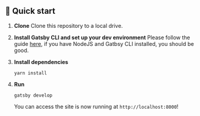## 🚀 Quick start

1.  **Clone**
    Clone this repository to a local drive.

1.  **Install Gatsby CLI and set up your dev environment**
    Please follow the guide [here](https://www.gatsbyjs.org/tutorial/part-zero/), if you have NodeJS and Gatbsy CLI installed, you should be good.

1.  **Install dependencies**
    ```shell
    yarn install
    ```
1.  **Run**
    ```shell
    gatsby develop
    ```
    You can access the site is now running at `http://localhost:8000`!
